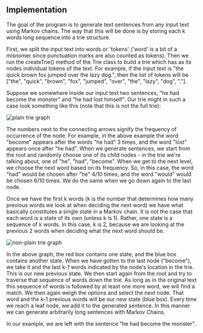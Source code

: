 ## Implementation ##

The goal of the program is to generate text sentences from any input text using Markov chains. The way that this will be done is by storing each k words long sequence into a trie structure. 

First, we split the input text into words or 'tokens' ('word' is a bit of a misnomer since punctuation marks are also counted as tokens). Then we run the createTrie() method of the Trie class to build a
trie which has as its nodes individual tokens of the text. For example, if the input text is "the quick brown fox jumped over the lazy dog.", then the list of tokens will be
["the", "quick", "brown", "fox", "jumped", "over", "the", "lazy", "dog", "."]. 

Suppose we somewhere inside our input text two sentences, "he had become the monster" and  "he had lost himself". Our trie might in such a case look something like this (note that this is not the full trie):

![plain trie graph](https://i.imgur.com/Knm9D99.png)


The numbers next to the connecting arrows signify the frequency of occurrence of the node. For example, in the above example the word "become" appears after the words "he had" 3 times, and the word "lost"
appears once after "he had". When we generate sentences, we start from the root and randomly choose one of its child nodes - in the trie we're talking about, one of "he", "had", "become". 
When we get to the next level, we choose the next word based on its frequency. So, in this case, the word "had" would be chosen after "he" 4/10 times, and the word "would" would be chosen 6/10 times. We do the same when we go down again to the last node.

Once we have the first k words (k is the number that determines how many previous words we look at when deciding the next word) we have what basically constitutes a single state in a Markov chain.
It is not the case that each word is a state of its own (unless k is 1). Rather, one state is a sequence of k words. In this case, k is 2, because we are looking at the previous 2 words when deciding what the next word should be.

![non-plain trie graph](https://i.imgur.com/PfjqOuW.png)

In the above graph, the red box contains one state, and the blue box contains another state. When we have gotten to the last node ("become"), we take it and the last k-1 words indicated by the node's location in the trie. This is our new previous state.
We then start again from the root and try to traverse that sequence of words down the trie. As long as in the original text this sequence of words is followed by at least one more word, we will find a match. We then again weigh the options and select the next node.
That word and the k-1 previous words will be our new state (blue box). Every time we reach a leaf node, we add it to the generated sentence. In this manner we can generate arbitrarily long sentences with Markov Chains.

In our example, we are left with the sentence "he had become the monster". 
